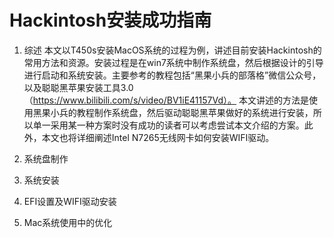 # Hackintosh安装成功指南
1. 综述
本文以T450s安装MacOS系统的过程为例，讲述目前安装Hackintosh的常用方法和资源。安装过程是在win7系统中制作系统盘，然后根据设计的引导进行启动和系统安装。主要参考的教程包括“黑果小兵的部落格”微信公众号，以及聪聪黑苹果安装工具3.0（https://www.bilibili.com/s/video/BV1iE41157Vd）。  本文讲述的方法是使用黑果小兵的教程制作系统盘，然后驱动聪聪黑苹果做好的系统进行安装，所以单一采用某一种方案时没有成功的读者可以考虑尝试本文介绍的方案。此外，本文也将详细阐述Intel N7265无线网卡如何安装WIFI驱动。

2. 系统盘制作



3. 系统安装


4. EFI设置及WIFI驱动安装


5. Mac系统使用中的优化


